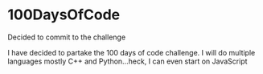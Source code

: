 # 100DaysOfCode
Decided to commit to the challenge

I have decided to partake the 100 days of code challenge. 
I will do multiple languages mostly C++ and Python...heck, I can even start on JavaScript
